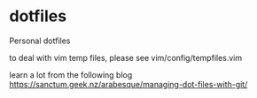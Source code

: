 # dotfiles
Personal dotfiles

to deal with vim temp files, please see vim/config/tempfiles.vim

learn a lot from the following blog
https://sanctum.geek.nz/arabesque/managing-dot-files-with-git/
